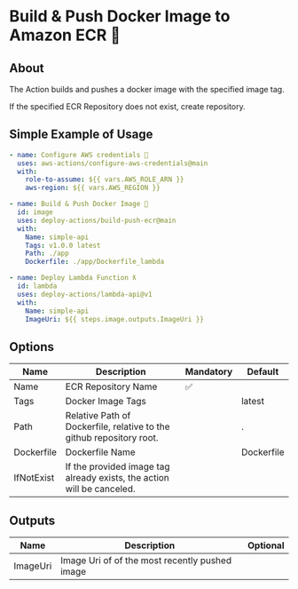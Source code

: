 # Build & Push Docker Image to Amazon ECR 🐳

## About

The Action builds and pushes a docker image with the specified image tag.

If the specified ECR Repository does not exist, create repository.

## Simple Example of Usage

```yml
- name: Configure AWS credentials 🔑
  uses: aws-actions/configure-aws-credentials@main
  with:
    role-to-assume: ${{ vars.AWS_ROLE_ARN }}
    aws-region: ${{ vars.AWS_REGION }}

- name: Build & Push Docker Image 🐳
  id: image
  uses: deploy-actions/build-push-ecr@main
  with:
    Name: simple-api
    Tags: v1.0.0 latest
    Path: ./app
    Dockerfile: ./app/Dockerfile_lambda

- name: Deploy Lambda Function ƛ
  id: lambda
  uses: deploy-actions/lambda-api@v1
  with:
    Name: simple-api
    ImageUri: ${{ steps.image.outputs.ImageUri }}
```

## Options

| Name       | Description                                                            | Mandatory | Default    |
| ---------- | ---------------------------------------------------------------------- | --------- | ---------- |
| Name       | ECR Repository Name                                                    | ✅        |            |
| Tags       | Docker Image Tags                                                      |           | latest     |
| Path       | Relative Path of Dockerfile, relative to the github repository root.   |           | .          |
| Dockerfile | Dockerfile Name                                                        |           | Dockerfile |
| IfNotExist | If the provided image tag already exists, the action will be canceled. |           |            |

## Outputs

| Name     | Description                                    | Optional |
| -------- | ---------------------------------------------- | -------- |
| ImageUri | Image Uri of of the most recently pushed image |          |
